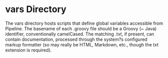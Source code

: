# vars Directory

The vars directory hosts scripts that define global variables accessible from Pipeline. The basename of each .groovy file should be a Groovy (~ Java) identifier, conventionally camelCased. The matching .txt, if present, can contain documentation, processed through the system?s configured markup formatter (so may really be HTML, Markdown, etc., though the txt extension is required).


